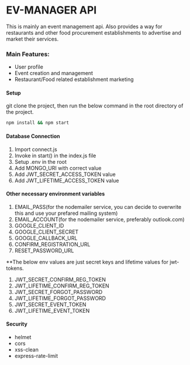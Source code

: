 #  EV-MANAGER API 

This is mainly an event management api. Also provides a way for restaurants and other food procurement 
establishments to advertise and market their services.

### Main Features:

-   User profile
-   Event creation and management
-   Restaurant/Food related establishment marketing


#### Setup

git clone the project, then run the below command in the root directory of the project.

```bash
npm install && npm start
```

#### Database Connection

1. Import connect.js
2. Invoke in start() in the index.js file
3. Setup .env in the root
4. Add MONGO_URI with correct value
5. Add JWT_SECRET_ACCESS_TOKEN value
6. Add JWT_LIFETIME_ACCESS_TOKEN value

#### Other necessary environment variables

1. EMAIL_PASS(for the nodemailer service, you can decide to overwrite this and use your prefared mailing system)
2. EMAIL_ACCOUNT(for the nodemailer service, preferably outlook.com)
3. GOOGLE_CLIENT_ID
4. GOOGLE_CLIENT_SECRET
5. GOOGLE_CALLBACK_URL
6. CONFIRM_REGISTRATION_URL
7. RESET_PASSWORD_URL

**The below env values are just secret keys and lifetime values for jwt-tokens.

1. JWT_SECRET_CONFIRM_REG_TOKEN
2. JWT_LIFETIME_CONFIRM_REG_TOKEN
3. JWT_SECRET_FORGOT_PASSWORD
5. JWT_LIFETIME_FORGOT_PASSWORD
6. JWT_SECRET_EVENT_TOKEN
7. JWT_LIFETIME_EVENT_TOKEN

#### Security

- helmet
- cors
- xss-clean
- express-rate-limit


